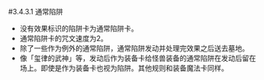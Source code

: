 #3.4.3.1        通常陷阱
* 没有效果标识的陷阱卡为通常陷阱卡。
* 通常陷阱卡的咒文速度为2。
* 除了一些作为例外的通常陷阱，通常陷阱发动并处理完效果之后送去墓地。
* 像「玺律的武神」等，发动后作为装备卡给怪兽装备的通常陷阱在发动后留在场上。即使是作为装备卡也视为陷阱。其他规则和装备魔法卡同样。
